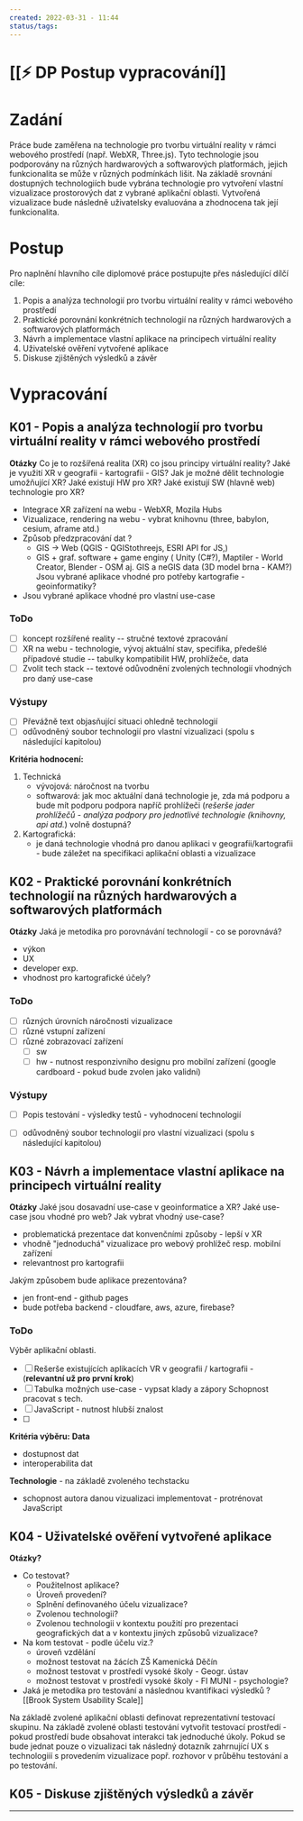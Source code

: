 ```yaml
---
created: 2022-03-31 - 11:44
status/tags: 
---
```

# [[⚡ DP Postup vypracování]]
# Zadání
Práce bude zaměřena na technologie pro tvorbu virtuální reality v rámci webového prostředí (např. WebXR, Three.js). Tyto technologie jsou podporovány na různých hardwarových a softwarových platformách, jejich funkcionalita se může v různých podmínkách lišit. Na základě srovnání dostupných technologiích bude vybrána technologie pro vytvoření vlastní vizualizace prostorových dat z vybrané aplikační oblasti. Vytvořená vizualizace bude následně uživatelsky evaluována a zhodnocena tak její funkcionalita.

# Postup
Pro naplnění hlavního cíle diplomové práce postupujte přes následující dílčí cíle: 
1. Popis a analýza technologií pro tvorbu virtuální reality v rámci webového prostředí 
2. Praktické porovnání konkrétních technologií na různých hardwarových a softwarových platformách 
3. Návrh a implementace vlastní aplikace na principech virtuální reality 
4. Uživatelské ověření vytvořené aplikace 
5. Diskuse zjištěných výsledků a závěr 

# Vypracování
## K01 - Popis a analýza technologií pro tvorbu virtuální reality v rámci webového prostředí

**Otázky**
Co je to rozšířená realita (XR) co jsou principy virtuální reality?
Jaké je využití XR v geografii - kartografii - GIS?
Jak je možné dělit technologie umožňující XR?
Jaké existují HW pro XR?
Jaké existují SW (hlavně web) technologie pro XR?
- Integrace XR zařízení na webu - WebXR, Mozila Hubs
- Vizualizace, rendering na webu - vybrat knihovnu (three, babylon, cesium, aframe atd.)
- Způsob předzpracování dat ?
	- GIS -> Web (QGIS - QGIStothreejs, ESRI API for JS,)
	- GIS + graf. software + game enginy ( Unity (C#?), Maptiler - World Creator, Blender - OSM aj. GIS a neGIS data (3D model brna - KAM?)
Jsou vybrané aplikace vhodné pro potřeby kartografie - geoinformatiky?
- Jsou vybrané aplikace vhodné pro vlastní use-case

### ToDo
- [ ] koncept rozšířené reality -- stručné textové zpracování
- [ ] XR na webu - technologie, vývoj aktuální stav, specifika, předešlé případové studie -- tabulky kompatibilit HW, prohlížeče, data
- [ ] Zvolit tech stack -- textové odůvodnění zvolených technologií vhodných pro daný use-case

### Výstupy
- [ ] Převážně text objasňující situaci ohledně technologií 
- [ ] odůvodněný soubor technologií pro vlastní vizualizaci (spolu s následující kapitolou)

**Kritéria hodnocení:**
1) Technická 
	- vývojová: náročnost na tvorbu 
	- softwarová: jak moc aktuální daná technologie je, zda má podporu a bude mít podporu  podpora napříč prohlížeči (*rešerše jader prohlížečů - analýza podpory pro jednotlivé technologie (knihovny, api atd.*) volně dostupná?
 2) Kartografická:
	 - je daná technologie vhodná pro danou aplikaci v geografii/kartografii - bude záležet na specifikaci aplikační oblasti a vizualizace  

## K02 - Praktické porovnání konkrétních technologií na různých hardwarových a softwarových platformách 
**Otázky**
Jaká je metodika pro porovnávání technologíí - co se porovnává? 
- výkon 
- UX
- developer exp. 
- vhodnost pro kartografické účely?

### ToDo
- [ ] různých úrovních náročnosti vizualizace
- [ ] různé vstupní zařízení
- [ ] různé zobrazovací zařízení
	- [ ] sw
	- [ ] hw - nutnost responzivního designu pro mobilní zařízení (google cardboard - pokud bude zvolen jako validní)

### Výstupy
- [ ] Popis testování - výsledky testů - vyhodnocení technologií
- [ ] odůvodněný soubor technologií pro vlastní vizualizaci (spolu s následující kapitolou)


 ## K03 - Návrh a implementace vlastní aplikace na principech virtuální reality 
**Otázky**
Jaké jsou dosavadní use-case v geoinformatice a XR?
Jaké use-case jsou vhodné pro web?
Jak vybrat vhodný use-case?
- problematická prezentace dat konvenčními způsoby - lepší v XR
- vhodně "jednoduchá" vizualizace pro webový prohlížeč resp. mobilní zařízení
- relevantnost pro kartografii

Jakým způsobem bude aplikace prezentována? 
- jen front-end - github pages
- bude potřeba backend - cloudfare, aws, azure, firebase?

### ToDo
Výběr aplikační oblasti.
- [ ] Rešerše existujících aplikacích VR  v geografii / kartografii - (**relevantní už pro první krok**) 
- [ ] Tabulka možných use-case - vypsat klady a zápory
Schopnost pracovat s tech.
- [ ] JavaScript - nutnost hlubší znalost
- [ ] 

**Kritéria výběru:**
**Data**
- dostupnost dat
- interoperabilita dat

**Technologie** - na základě zvoleného techstacku
- schopnost autora danou vizualizaci implementovat - protrénovat JavaScript


## K04 - Uživatelské ověření vytvořené aplikace
**Otázky?**
- Co testovat? 
	- Použitelnost aplikace?
	- Úroveň provedení?
	- Splnění definovaného účelu vizualizace?
	- Zvolenou technologii?
	- Zvolenou technologii v kontextu použití pro prezentaci geografických dat a v kontextu jiných způsobů vizualizace?
- Na kom testovat - podle účelu viz.?
	- úroveň vzdělání
	- možnost testovat na žácích ZŠ Kamenická Děčín
	- možnost testovat v prostředí vysoké školy - Geogr. ústav
	- možnost testovat v prostředí vysoké školy - FI MUNI - psychologie?
- Jaká je  metodika pro testování a následnou kvantifikaci výsledků ? 
	[[Brook System Usability Scale]]


Na základě zvolené aplikační oblasti definovat reprezentativní testovací skupinu. Na základě zvolené oblasti testování vytvořit testovací prostředí - pokud prostředí bude obsahovat interakci tak jednoduché úkoly. Pokud se bude jednat pouze o vizualizaci tak následný dotazník zahrnující UX s technologiíí s provedením vizualizace popř. rozhovor v průběhu testování a po testování. 



## K05 - Diskuse zjištěných výsledků a závěr 





---



